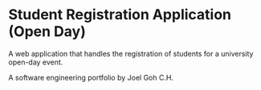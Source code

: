 # Student Registration Application (Open Day)
A web application that handles the registration of students for a university open-day event.

A software engineering portfolio by Joel Goh C.H.
